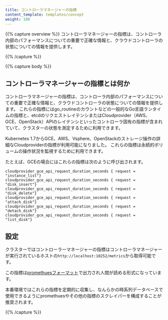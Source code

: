 ```yaml
---
title: コントローラマネージャーの指標
content_template: templates/concept
weight: 100
---
```


{{% capture overview %}}
コントローラマネージャーの指標は、コントローラ内部のパフォーマンスについての重要で正確な情報と、クラウドコントローラの状態についての情報を提供します。

{{% /capture %}}

{{% capture body %}}
## コントローラマネージャーの指標とは何か

コントローラマネージャーの指標は、コントローラ内部のパフォーマンスについての重要で正確な情報と、クラウドコントローラの状態についての情報を提供します。
これらの指標にはgo_routineのカウントなどの一般的なGo言語ランタイムの指標と、etcdのリクエストレイテンシまたはCloudprovider（AWS、GCE、OpenStack）APIのレイテンシといったコントローラ固有の指標が含まれていて、クラスターの状態を測定するために利用できます。

Kubernetes 1.7からGCE、AWS、Vsphere、OpenStackのストレージ操作の詳細なCloudproviderの指標が利用可能になりました。
これらの指標は永続的ボリュームの操作状況を監視するために利用できます。

たとえば、GCEの場合にはこれらの指標は次のように呼び出されます。

```
cloudprovider_gce_api_request_duration_seconds { request = "instance_list"}
cloudprovider_gce_api_request_duration_seconds { request = "disk_insert"}
cloudprovider_gce_api_request_duration_seconds { request = "disk_delete"}
cloudprovider_gce_api_request_duration_seconds { request = "attach_disk"}
cloudprovider_gce_api_request_duration_seconds { request = "detach_disk"}
cloudprovider_gce_api_request_duration_seconds { request = "list_disk"}
```



## 設定

クラスターではコントローラーマネージャーの指標はコントローラマネージャーが実行されているホストの`http://localhost:10252/metrics`から取得可能です。

この指標は[promethuesフォーマット](https://prometheus.io/docs/instrumenting/exposition_formats/)で出力され人間が読める形式になっています。

本番環境ではこれらの指標を定期的に収集し、なんらかの時系列データベースで使用できるようにpromethuesやその他の指標のスクレイパーを構成することが推奨されます。

{{% /capture %}}
